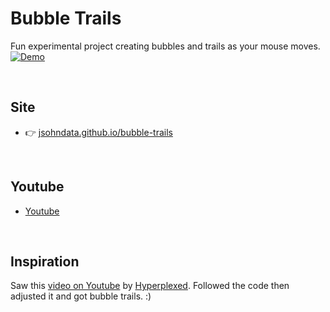 # Bubble Trails
Fun experimental project creating bubbles and trails as your mouse moves.
[![Demo](./src/readme-bubble-trails.gif)](https://jsohndata.github.io/bubble-trails/)

<br>

## Site
* 👉 [jsohndata.github.io/bubble-trails](https://jsohndata.github.io/bubble-trails/)


<br>

## Youtube
* [Youtube](https://www.youtube.com/watch?v=6Nhmg4nCPXE)

<br>

## Inspiration
Saw this [video on Youtube](https://www.youtube.com/shorts/VTw2cUVFl1c) by [Hyperplexed](https://www.youtube.com/@Hyperplexed). Followed the code then adjusted it and got bubble trails. :)
